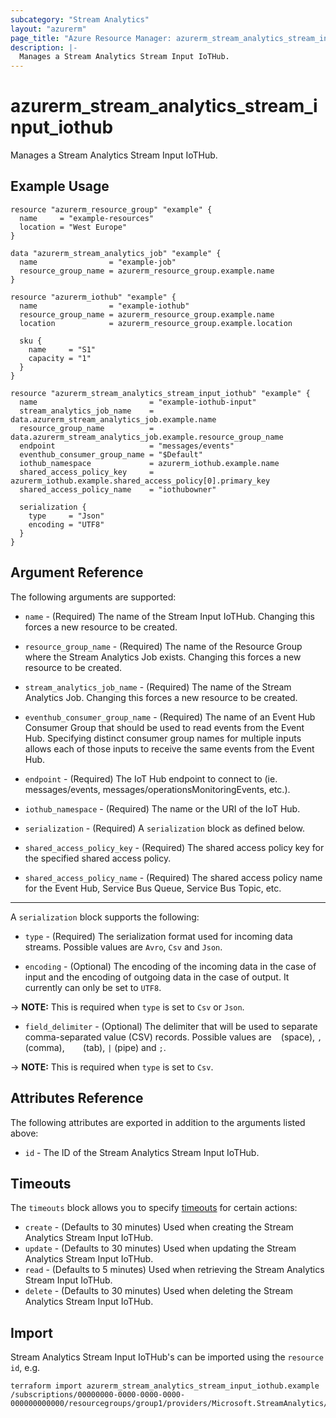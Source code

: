 ```yaml
---
subcategory: "Stream Analytics"
layout: "azurerm"
page_title: "Azure Resource Manager: azurerm_stream_analytics_stream_input_iothub"
description: |-
  Manages a Stream Analytics Stream Input IoTHub.
---
```


# azurerm_stream_analytics_stream_input_iothub

Manages a Stream Analytics Stream Input IoTHub.

## Example Usage

```hcl
resource "azurerm_resource_group" "example" {
  name     = "example-resources"
  location = "West Europe"
}

data "azurerm_stream_analytics_job" "example" {
  name                = "example-job"
  resource_group_name = azurerm_resource_group.example.name
}

resource "azurerm_iothub" "example" {
  name                = "example-iothub"
  resource_group_name = azurerm_resource_group.example.name
  location            = azurerm_resource_group.example.location

  sku {
    name     = "S1"
    capacity = "1"
  }
}

resource "azurerm_stream_analytics_stream_input_iothub" "example" {
  name                         = "example-iothub-input"
  stream_analytics_job_name    = data.azurerm_stream_analytics_job.example.name
  resource_group_name          = data.azurerm_stream_analytics_job.example.resource_group_name
  endpoint                     = "messages/events"
  eventhub_consumer_group_name = "$Default"
  iothub_namespace             = azurerm_iothub.example.name
  shared_access_policy_key     = azurerm_iothub.example.shared_access_policy[0].primary_key
  shared_access_policy_name    = "iothubowner"

  serialization {
    type     = "Json"
    encoding = "UTF8"
  }
}
```

## Argument Reference

The following arguments are supported:

* `name` - (Required) The name of the Stream Input IoTHub. Changing this forces a new resource to be created.

* `resource_group_name` - (Required) The name of the Resource Group where the Stream Analytics Job exists. Changing this forces a new resource to be created.

* `stream_analytics_job_name` - (Required) The name of the Stream Analytics Job. Changing this forces a new resource to be created.

* `eventhub_consumer_group_name` - (Required) The name of an Event Hub Consumer Group that should be used to read events from the Event Hub. Specifying distinct consumer group names for multiple inputs allows each of those inputs to receive the same events from the Event Hub.

* `endpoint` - (Required) The IoT Hub endpoint to connect to (ie. messages/events, messages/operationsMonitoringEvents, etc.).

* `iothub_namespace` - (Required) The name or the URI of the IoT Hub.

* `serialization` - (Required) A `serialization` block as defined below.

* `shared_access_policy_key` - (Required) The shared access policy key for the specified shared access policy.

* `shared_access_policy_name` - (Required) The shared access policy name for the Event Hub, Service Bus Queue, Service Bus Topic, etc.

---

A `serialization` block supports the following:

* `type` - (Required) The serialization format used for incoming data streams. Possible values are `Avro`, `Csv` and `Json`.

* `encoding` - (Optional) The encoding of the incoming data in the case of input and the encoding of outgoing data in the case of output. It currently can only be set to `UTF8`.

-> **NOTE:** This is required when `type` is set to `Csv` or `Json`.

* `field_delimiter` - (Optional) The delimiter that will be used to separate comma-separated value (CSV) records. Possible values are ` ` (space), `,` (comma), `   ` (tab), `|` (pipe) and `;`.

-> **NOTE:** This is required when `type` is set to `Csv`.

## Attributes Reference

The following attributes are exported in addition to the arguments listed above:

* `id` - The ID of the Stream Analytics Stream Input IoTHub.

## Timeouts

The `timeouts` block allows you to specify [timeouts](https://www.terraform.io/language/resources/syntax#operation-timeouts) for certain actions:

* `create` - (Defaults to 30 minutes) Used when creating the Stream Analytics Stream Input IoTHub.
* `update` - (Defaults to 30 minutes) Used when updating the Stream Analytics Stream Input IoTHub.
* `read` - (Defaults to 5 minutes) Used when retrieving the Stream Analytics Stream Input IoTHub.
* `delete` - (Defaults to 30 minutes) Used when deleting the Stream Analytics Stream Input IoTHub.

## Import

Stream Analytics Stream Input IoTHub's can be imported using the `resource id`, e.g.

```shell
terraform import azurerm_stream_analytics_stream_input_iothub.example /subscriptions/00000000-0000-0000-0000-000000000000/resourcegroups/group1/providers/Microsoft.StreamAnalytics/streamingjobs/job1/inputs/input1
```
